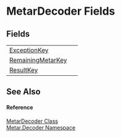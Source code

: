 # MetarDecoder Fields




## Fields
<table>
<tr>
<td><a href="F_Metar_Decoder_MetarDecoder_ExceptionKey.md">ExceptionKey</a></td>
<td> </td></tr>
<tr>
<td><a href="F_Metar_Decoder_MetarDecoder_RemainingMetarKey.md">RemainingMetarKey</a></td>
<td> </td></tr>
<tr>
<td><a href="F_Metar_Decoder_MetarDecoder_ResultKey.md">ResultKey</a></td>
<td> </td></tr>
</table>

## See Also


#### Reference
<a href="T_Metar_Decoder_MetarDecoder.md">MetarDecoder Class</a>  
<a href="N_Metar_Decoder.md">Metar.Decoder Namespace</a>  
